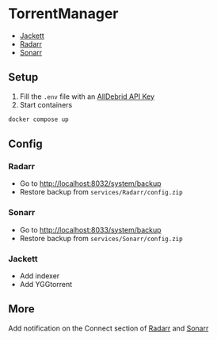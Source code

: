 # TorrentManager

- [Jackett](http://localhost:8031)
- [Radarr](http://localhost:8032)
- [Sonarr](http://localhost:8033)

## Setup

1. Fill the `.env` file with an [AllDebrid API Key](https://alldebrid.fr/apikeys/)
2. Start containers

```sh
docker compose up
```

## Config

### Radarr

- Go to <http://localhost:8032/system/backup>
- Restore backup from `services/Radarr/config.zip`

### Sonarr

- Go to <http://localhost:8033/system/backup>
- Restore backup from `services/Sonarr/config.zip`

### Jackett

- Add indexer
- Add YGGtorrent

## More

Add notification on the Connect section of [Radarr](http://localhost:8032/settings/connect) and [Sonarr](http://localhost:8033/settings/connect)

